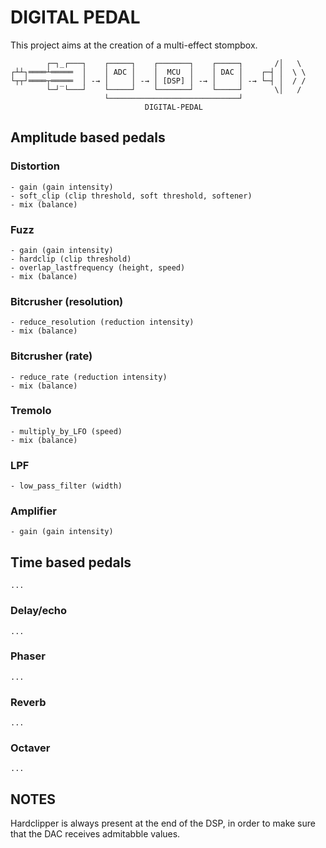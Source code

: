 # DIGITAL PEDAL
This project aims at the creation of a multi-effect stompbox.
```
        ┌─┐_┌───┐    ┌─────┐    ┌───────┐    ┌─────┐       /│   \
┌┴┴┐════┴═════  │    │ ADC │    │  MCU  │    │ DAC │    ┌─┤ │  \ \
└┬┬┘════┬═════  │ -→ │     │ -→ │ [DSP] │ -→ │     │ -→ └─┤ │  / /
        └─┘‾└───┘    └─────┘    └───────┘    └─────┘       \│   /
                     └─────────────────────────────┘
                              DIGITAL-PEDAL
```
## Amplitude based pedals

### Distortion
```
- gain (gain intensity)
- soft_clip (clip threshold, soft threshold, softener)
- mix (balance)
```

### Fuzz
```
- gain (gain intensity)
- hardclip (clip threshold)
- overlap_lastfrequency (height, speed)
- mix (balance)
```

### Bitcrusher (resolution)
```
- reduce_resolution (reduction intensity)
- mix (balance)
```

### Bitcrusher (rate)
```
- reduce_rate (reduction intensity)
- mix (balance)
```

### Tremolo
```
- multiply_by_LFO (speed)
- mix (balance)
```

### LPF
```
- low_pass_filter (width)
```

### Amplifier
```
- gain (gain intensity)
```

## Time based pedals
```
...
```

### Delay/echo
```
...
```

### Phaser
```
...
```

### Reverb
```
...
```

### Octaver
```
...
```

## NOTES
Hardclipper is always present at the end of the DSP, in order to make sure that the DAC receives admitabble values.